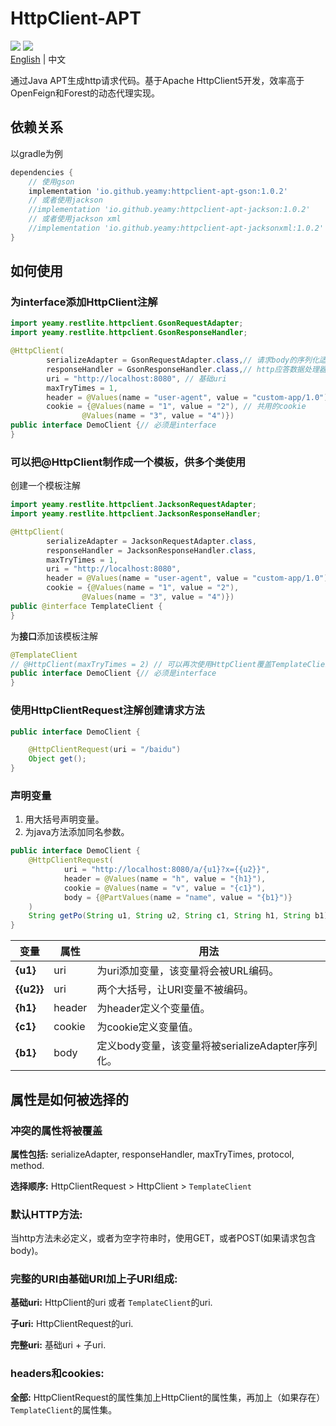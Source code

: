 # HttpClient-APT
[![](https://img.shields.io/badge/platform-Java1.8+-red)](https://developer.android.com/reference/android/database/sqlite/SQLiteDatabase) [![](https://img.shields.io/github/license/Yeamy/httpclient-apt)](https://github.com/Yeamy/httpclient-apt/blob/master/LICENSE)   
[English](README.md) | 中文

通过Java APT生成http请求代码。基于Apache HttpClient5开发，效率高于OpenFeign和Forest的动态代理实现。

## 依赖关系
以gradle为例
```gradle
dependencies {
    // 使用gson
    implementation 'io.github.yeamy:httpclient-apt-gson:1.0.2'
    // 或者使用jackson
    //implementation 'io.github.yeamy:httpclient-apt-jackson:1.0.2'
    // 或者使用jackson xml
    //implementation 'io.github.yeamy:httpclient-apt-jacksonxml:1.0.2'
}
```
## 如何使用

### 为interface添加HttpClient注解

```java
import yeamy.restlite.httpclient.GsonRequestAdapter;
import yeamy.restlite.httpclient.GsonResponseHandler;

@HttpClient(
        serializeAdapter = GsonRequestAdapter.class,// 请求body的序列化适配器
        responseHandler = GsonResponseHandler.class,// http应答数据处理器
        uri = "http://localhost:8080", // 基础uri
        maxTryTimes = 1,
        header = @Values(name = "user-agent", value = "custom-app/1.0"), // 共用的header
        cookie = {@Values(name = "1", value = "2"), // 共用的cookie
                @Values(name = "3", value = "4")})
public interface DemoClient {// 必须是interface
}
```

### 可以把@HttpClient制作成一个模板，供多个类使用

创建一个模板注解

```java
import yeamy.restlite.httpclient.JacksonRequestAdapter;
import yeamy.restlite.httpclient.JacksonResponseHandler;

@HttpClient(
        serializeAdapter = JacksonRequestAdapter.class,
        responseHandler = JacksonResponseHandler.class,
        maxTryTimes = 1,
        uri = "http://localhost:8080",
        header = @Values(name = "user-agent", value = "custom-app/1.0"),
        cookie = {@Values(name = "1", value = "2"),
                @Values(name = "3", value = "4")})
public @interface TemplateClient {
}
```

为**接口**添加该模板注解

```java
@TemplateClient
// @HttpClient(maxTryTimes = 2) // 可以再次使用HttpClient覆盖TemplateClient的属性
public interface DemoClient {// 必须是interface
}
```

### 使用HttpClientRequest注解创建请求方法

```java
public interface DemoClient {

    @HttpClientRequest(uri = "/baidu")
    Object get();
}
```

### 声明变量

1. 用大括号声明变量。
2. 为java方法添加同名参数。

```java
public interface DemoClient {
    @HttpClientRequest(
            uri = "http://localhost:8080/a/{u1}?x={{u2}}",
            header = @Values(name = "h", value = "{h1}"),
            cookie = @Values(name = "v", value = "{c1}"),
            body = {@PartValues(name = "name", value = "{b1}")}
    )
    String getPo(String u1, String u2, String c1, String h1, String b1);
}
```

| 变量         | 属性     | 用法                                 |
|------------|--------|------------------------------------|
| **{u1}**   | uri    | 为uri添加变量，该变量将会被URL编码。              |
| **{{u2}}** | uri    | 两个大括号，让URI变量不被编码。                  |
| **{h1}**   | header | 为header定义个变量值。                     |
| **{c1}**   | cookie | 为cookie定义变量值。                      |
| **{b1}**   | body   | 定义body变量，该变量将被serializeAdapter序列化。 |  

## 属性是如何被选择的

### 冲突的属性将被覆盖

**属性包括:** serializeAdapter, responseHandler, maxTryTimes, protocol, method.

**选择顺序:** HttpClientRequest > HttpClient > `TemplateClient`

### 默认HTTP方法:

当http方法未必定义，或者为空字符串时，使用GET，或者POST(如果请求包含body)。

### 完整的URI由基础URI加上子URI组成:

**基础uri:** HttpClient的uri 或者 `TemplateClient`的uri.

**子uri:** HttpClientRequest的uri.

**完整uri:** 基础uri + 子uri.

### headers和cookies:

**全部:** HttpClientRequest的属性集加上HttpClient的属性集，再加上（如果存在）`TemplateClient`的属性集。